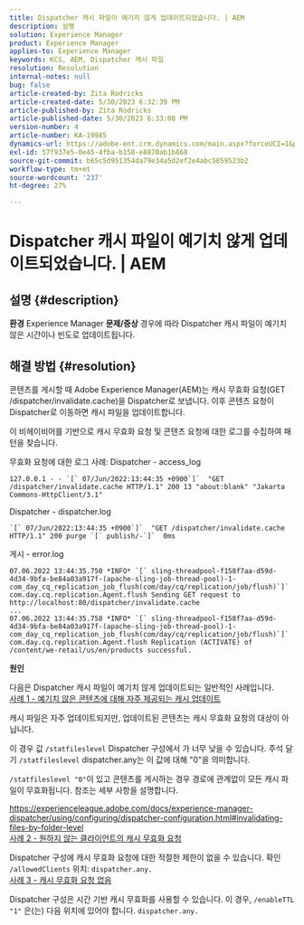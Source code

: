 ```yaml
---
title: Dispatcher 캐시 파일이 예기치 않게 업데이트되었습니다. | AEM
description: 설명
solution: Experience Manager
product: Experience Manager
applies-to: Experience Manager
keywords: KCS, AEM, Dispatcher 캐시 파일
resolution: Resolution
internal-notes: null
bug: false
article-created-by: Zita Rodricks
article-created-date: 5/30/2023 6:32:39 PM
article-published-by: Zita Rodricks
article-published-date: 5/30/2023 6:33:08 PM
version-number: 4
article-number: KA-19985
dynamics-url: https://adobe-ent.crm.dynamics.com/main.aspx?forceUCI=1&pagetype=entityrecord&etn=knowledgearticle&id=a557ee57-18ff-ed11-8f6e-6045bd006b25
exl-id: 57f937e5-0e45-4fba-b158-e8870ab1b868
source-git-commit: b65c5d951354da79e34a5d2ef2e4abc5859523b2
workflow-type: tm+mt
source-wordcount: '237'
ht-degree: 27%

---
```


# Dispatcher 캐시 파일이 예기치 않게 업데이트되었습니다. | AEM

## 설명 {#description}

<b>환경</b>
Experience Manager
<b>문제/증상</b>
경우에 따라 Dispatcher 캐시 파일이 예기치 않은 시간이나 빈도로 업데이트됩니다.


## 해결 방법 {#resolution}


콘텐츠를 게시할 때 Adobe Experience Manager(AEM)는 캐시 무효화 요청(GET /dispatcher/invalidate.cache)을 Dispatcher로 보냅니다. 이후 콘텐츠 요청이 Dispatcher로 이동하면 캐시 파일을 업데이트합니다.

이 비헤이비어를 기반으로 캐시 무효화 요청 및 콘텐츠 요청에 대한 로그를 수집하여 패턴을 찾습니다.

무효화 요청에 대한 로그 사례: Dispatcher - access_log<br>

```
127.0.0.1 - - `[` 07/Jun/2022:13:44:35 +0900`]`  "GET /dispatcher/invalidate.cache HTTP/1.1" 200 13 "about:blank" "Jakarta Commons-HttpClient/3.1"
```

Dispatcher - dispatcher.log<br>

```
`[` 07/Jun/2022:13:44:35 +0900`]`  "GET /dispatcher/invalidate.cache HTTP/1.1" 200 purge `[` publish/-`]`  0ms
```

게시 - error.log<br>

```
07.06.2022 13:44:35.750 *INFO* `[` sling-threadpool-f158f7aa-d59d-4d34-9bfa-be84a03a917f-(apache-sling-job-thread-pool)-1-com_day_cq_replication_job_flush(com/day/cq/replication/job/flush)`]`  com.day.cq.replication.Agent.flush Sending GET request to http://localhost:80/dispatcher/invalidate.cache
...
07.06.2022 13:44:35.758 *INFO* `[` sling-threadpool-f158f7aa-d59d-4d34-9bfa-be84a03a917f-(apache-sling-job-thread-pool)-1-com_day_cq_replication_job_flush(com/day/cq/replication/job/flush)`]`  com.day.cq.replication.Agent.flush Replication (ACTIVATE) of /content/we-retail/us/en/products successful.
```




<b>원인</b>

다음은 Dispatcher 캐시 파일이 예기치 않게 업데이트되는 일반적인 사례입니다.
 <br>
<u>사례 1 - 예기치 않은 콘텐츠에 대해 자주 제공되는 캐시 업데이트</u>

캐시 파일은 자주 업데이트되지만, 업데이트된 콘텐츠는 캐시 무효화 요청의 대상이 아닙니다.

이 경우 값 `/statfileslevel` Dispatcher 구성에서 가 너무 낮을 수 있습니다. 주석 달기 `/statfileslevel` dispatcher.any는 이 값에 대해 &quot;0&quot;을 의미합니다.

`/statfileslevel "0"`이 있고 콘텐츠를 게시하는 경우 경로에 관계없이 모든 캐시 파일이 무효화됩니다. 참조는 세부 사항을 설명합니다.

https://experienceleague.adobe.com/docs/experience-manager-dispatcher/using/configuring/dispatcher-configuration.html#invalidating-files-by-folder-level
 <br>
<u>사례 2 - 원하지 않는 클라이언트의 캐시 무효화 요청</u>

Dispatcher 구성에 캐시 무효화 요청에 대한 적절한 제한이 없을 수 있습니다. 확인 `/allowedClients` 위치: `dispatcher.any.`
 <br>
<u>사례 3 - 캐시 무효화 요청 없음</u>

Dispatcher 구성은 시간 기반 캐시 무효화를 사용할 수 있습니다. 이 경우, `/enableTTL "1"` 은(는) 다음 위치에 있어야 합니다. `dispatcher.any.`
